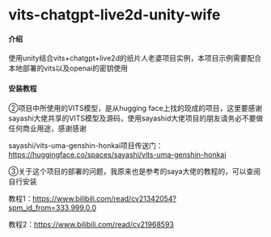 # vits-chatgpt-live2d-unity-wife

#### 介绍
使用unity结合vits+chatgpt+live2d的纸片人老婆项目实例，本项目示例需要配合本地部署的vits以及openai的密钥使用


#### 安装教程

②项目中所使用的VITS模型，是从hugging face上找的现成的项目，这里要感谢sayashi大佬共享的VITS模型及源码，使用sayashid大佬项目的朋友请务必不要做任何商业用途，感谢感谢

sayashi/vits-uma-genshin-honkai项目传送门：https://huggingface.co/spaces/sayashi/vits-uma-genshin-honkai

③关于这个项目的部署的问题，我原来也是参考的saya大佬的教程的，可以查阅自行安装

教程1：https://www.bilibili.com/read/cv21342054?spm_id_from=333.999.0.0

教程2：https://www.bilibili.com/read/cv21968593

